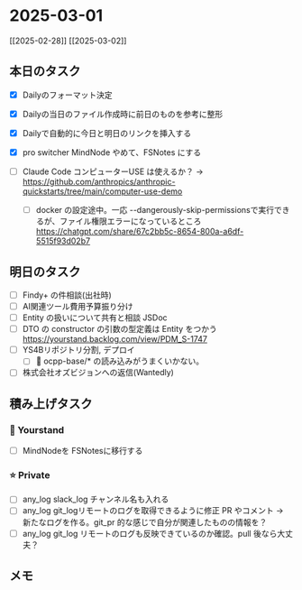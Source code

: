 # 2025-03-01

[[2025-02-28]] [[2025-03-02]]

## 本日のタスク

- [x] Dailyのフォーマット決定
- [x] Dailyの当日のファイル作成時に前日のものを参考に整形
- [x] Dailyで自動的に今日と明日のリンクを挿入する
- [x] pro switcher MindNode やめて、FSNotes にする

- [ ] Claude Code コンピューターUSE は使えるか？ -> https://github.com/anthropics/anthropic-quickstarts/tree/main/computer-use-demo
	- [ ] docker の設定途中。一応 --dangerously-skip-permissionsで実行できるが、ファイル権限エラーになっているところ https://chatgpt.com/share/67c2bb5c-8654-800a-a6df-5515f93d02b7


## 明日のタスク

- [ ] Findy+ の件相談(出社時)
- [ ] AI関連ツール費用予算振り分け
- [ ] Entity の扱いについて共有と相談 JSDoc
- [ ] DTO の constructor の引数の型定義は Entity をつかう https://yourstand.backlog.com/view/PDM_S-1747
- [ ] YS4Bリポジトリ分割, デプロイ
  - [ ] 🔶 ocpp-base/\* の読み込みがうまくいかない。
- [ ] 株式会社オズビジョンへの返信(Wantedly)

## 積み上げタスク

### 🔵 Yourstand

- [ ] MindNodeを FSNotesに移行する

### ⭐️ Private

- [ ] any_log slack_log チャンネル名も入れる
- [ ] any_log git_logリモートのログを取得できるように修正 PR やコメント -> 新たなログを作る。git_pr 的な感じで自分が関連したものの情報を？
- [ ] any_log git_log リモートのログも反映できているのか確認。pull 後なら大丈夫？

## メモ
